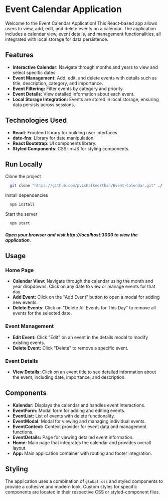 # Event Calendar Application

Welcome to the Event Calendar Application! This React-based app allows users to view, add, edit, and delete events on a calendar. The application includes a calendar view, event details, and management functionalities, all integrated with local storage for data persistence.

## Features

- **Interactive Calendar:** Navigate through months and years to view and select specific dates.
- **Event Management:** Add, edit, and delete events with details such as title, description, category, and importance.
- **Event Filtering:** Filter events by category and priority.
- **Event Details:** View detailed information about each event.
- **Local Storage Integration:** Events are stored in local storage, ensuring data persists across sessions.

## Technologies Used

- **React**: Frontend library for building user interfaces.
- **date-fns**: Library for date manipulation.
- **React Bootstrap**: UI components library.
- **Styled Components**: CSS-in-JS for styling components.
## Run Locally

Clone the project

```bash
  git clone "https://github.com/pvishalkeerthan/Event-Calendar.git" ./
```

Install dependencies

```bash
  npm install
```

Start the server

```bash
  npm start
```

##### Open your browser and visit http://localhost:3000 to view the application.

## Usage

### Home Page

- **Calendar View:** Navigate through the calendar using the month and year dropdowns. Click on any date to view or manage events for that day.
- **Add Event:** Click on the "Add Event" button to open a modal for adding new events.
- **Delete Events:** Click on "Delete All Events for This Day" to remove all events for the selected date.

### Event Management

- **Edit Event:** Click "Edit" on an event in the details modal to modify existing events.
- **Delete Event:** Click "Delete" to remove a specific event.

### Event Details

- **View Details:** Click on an event title to see detailed information about the event, including date, importance, and description.

## Components

- **Kalendar:** Displays the calendar and handles event interactions.
- **EventForm:** Modal form for adding and editing events.
- **EventList:** List of events with delete functionality.
- **EventModal:** Modal for viewing and managing individual events.
- **EventContext:** Context provider for event data and management functions.
- **EventDetails:** Page for viewing detailed event information.
- **Home:** Main page that integrates the calendar and provides overall layout.
- **App:** Main application container with routing and footer integration.

## Styling

The application uses a combination of `global.css` and styled components to provide a cohesive and modern look. Custom styles for specific components are located in their respective CSS or styled-component files.
